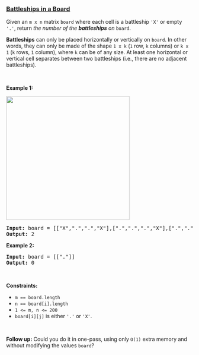 ### [Battleships in a Board](https://leetcode.com/problems/battleships-in-a-board)

<p>Given an <code>m x n</code> matrix <code>board</code> where each cell is a battleship <code>&#39;X&#39;</code> or empty <code>&#39;.&#39;</code>, return <em>the number of the <strong>battleships</strong> on</em> <code>board</code>.</p>

<p><strong>Battleships</strong> can only be placed horizontally or vertically on <code>board</code>. In other words, they can only be made of the shape <code>1 x k</code> (<code>1</code> row, <code>k</code> columns) or <code>k x 1</code> (<code>k</code> rows, <code>1</code> column), where <code>k</code> can be of any size. At least one horizontal or vertical cell separates between two battleships (i.e., there are no adjacent battleships).</p>

<p>&nbsp;</p>
<p><strong>Example 1:</strong></p>
<img alt="" src="https://assets.leetcode.com/uploads/2021/04/10/battelship-grid.jpg" style="width: 333px; height: 333px;" />
<pre>
<strong>Input:</strong> board = [[&quot;X&quot;,&quot;.&quot;,&quot;.&quot;,&quot;X&quot;],[&quot;.&quot;,&quot;.&quot;,&quot;.&quot;,&quot;X&quot;],[&quot;.&quot;,&quot;.&quot;,&quot;.&quot;,&quot;X&quot;]]
<strong>Output:</strong> 2
</pre>

<p><strong>Example 2:</strong></p>

<pre>
<strong>Input:</strong> board = [[&quot;.&quot;]]
<strong>Output:</strong> 0
</pre>

<p>&nbsp;</p>
<p><strong>Constraints:</strong></p>

<ul>
	<li><code>m == board.length</code></li>
	<li><code>n == board[i].length</code></li>
	<li><code>1 &lt;= m, n &lt;= 200</code></li>
	<li><code>board[i][j]</code> is either <code>&#39;.&#39;</code> or <code>&#39;X&#39;</code>.</li>
</ul>

<p>&nbsp;</p>
<p><strong>Follow up:</strong> Could you do it in one-pass, using only <code>O(1)</code> extra memory and without modifying the values <code>board</code>?</p>
